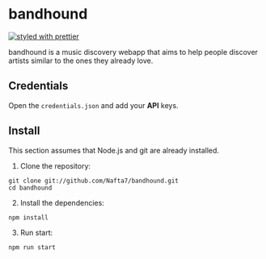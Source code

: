 # bandhound

[![styled with prettier](https://img.shields.io/badge/styled_with-prettier-ff69b4.svg)](https://github.com/prettier/prettier)

bandhound is a music discovery webapp that aims to help people discover
artists similar to the ones they already love.

## Credentials

Open the `credentials.json` and add your **API** keys.

## Install

This section assumes that Node.js and git are already installed.

1) Clone the repository:
```
git clone git://github.com/Nafta7/bandhound.git
cd bandhound
```
2) Install the dependencies:
```
npm install
```
3) Run start:
```
npm run start
```
